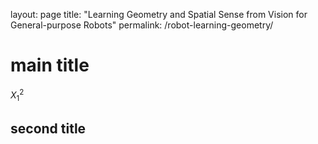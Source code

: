 layout: page
title: "Learning Geometry and Spatial Sense from Vision for General-purpose Robots"
permalink: /robot-learning-geometry/

# main title

$X_{1}^{2}$

## second title


